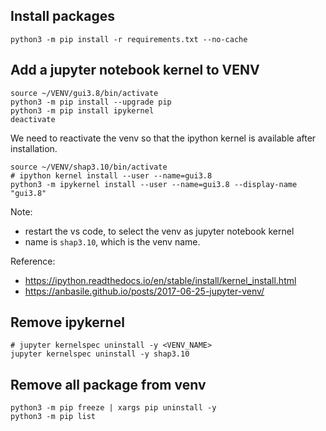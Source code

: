 ## Install packages 
```
python3 -m pip install -r requirements.txt --no-cache
```

## Add a jupyter notebook kernel to VENV
```console
source ~/VENV/gui3.8/bin/activate
python3 -m pip install --upgrade pip
python3 -m pip install ipykernel
deactivate
```

We need to reactivate the venv so that the ipython kernel is available after installation.
```
source ~/VENV/shap3.10/bin/activate
# ipython kernel install --user --name=gui3.8
python3 -m ipykernel install --user --name=gui3.8 --display-name "gui3.8"

```
Note: 
* restart the vs code, to select the venv as jupyter notebook kernel 
* name is `shap3.10`, which is the venv name.

Reference:
* https://ipython.readthedocs.io/en/stable/install/kernel_install.html
* https://anbasile.github.io/posts/2017-06-25-jupyter-venv/

## Remove ipykernel
```shell
# jupyter kernelspec uninstall -y <VENV_NAME>
jupyter kernelspec uninstall -y shap3.10
```

## Remove all package from venv
```
python3 -m pip freeze | xargs pip uninstall -y
python3 -m pip list
```